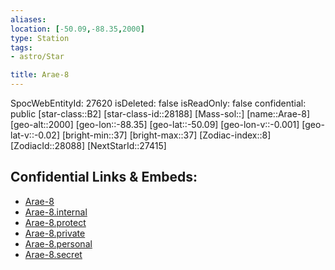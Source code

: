 ```yaml
---
aliases: 
location: [-50.09,-88.35,2000]
type: Station
tags:
- astro/Star

title: Arae-8
---
```

SpocWebEntityId: 27620
isDeleted: false
isReadOnly: false
confidential: public
[star-class::B2]
[star-class-id::28188]
[Mass-sol::]
[name::Arae-8]
[geo-alt::2000]
[geo-lon::-88.35]
[geo-lat::-50.09]
[geo-lon-v::-0.001]
[geo-lat-v::-0.02]
[bright-min::37]
[bright-max::37]
[Zodiac-index::8]
[ZodiacId::28088]
[NextStarId::27415]



## Confidential Links & Embeds: 
- [Arae-8](../../../_public/astro/Star/Arae-8.md) 
- [Arae-8.internal](../../../_internal/astro/Star/Arae-8.internal.md) 
- [Arae-8.protect](../../../_protect/astro/Star/Arae-8.protect.md) 
- [Arae-8.private](../../../_private/astro/Star/Arae-8.private.md) 
- [Arae-8.personal](../../../_personal/astro/Star/Arae-8.personal.md) 
- [Arae-8.secret](../../../_secret/astro/Star/Arae-8.secret.md)

